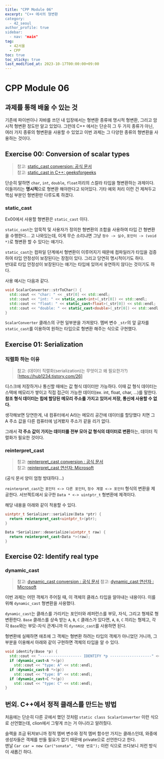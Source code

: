```yaml
---
title: "CPP Module 06"
excerpt: "C++ 에서의 형변환
category: 
  - 42_seoul
author_profile: true
sidebar:
  - nav: "main" 
tag:
  - 42서울
  - CPP
toc: true
toc_sticky: true
last_modified_at: 2023-10-17T00:00:00+09:00
---
```


# CPP Module 06
## 과제를 통해 배울 수 있는 것
기존에 파이썬이나 자바를 쓰던 내 입장에서는 형변환 종류에 명시적 형변환, 그리고 암시적 형변환 정도만 알고 있었다. 그런데 C++ 에서는 단순히 그 두 가지 종류가 아닌, 여러 가지 종류의 형변환을 사용할 수 있었고 이번 과제는 그 다양한 종류의 형변환을 사용하는 것이다.

## Exercise 00: Conversion of scalar types
> 참고: [static_cast conversion: 공식 문서](https://en.cppreference.com/w/cpp/language/static_cast)  
> 참고: [static_cast in C++: geeksforgeeks](https://www.geeksforgeeks.org/static_cast-in-cpp/)

단순히 말하면 `char`, `int`, `double`, `float`끼리의 스칼라 타입을 형변환하는 과제이다.  
이들끼리는 **명시적**으로 형변환 해야한다고 되어있다. 기타 예외 처리 이런 건 제쳐두고 핵심 부분인 형변환만 다루도록 하겠다.

### static_cast
Ex00에서 사용할 형변환은 `static_cast` 이다.

`static_cast`는 암묵적 및 사용자가 정의한 형변환의 조합을 사용하여 타입 간 형변환을 수행한다... 고 나와있는데, 이게 무슨 소리냐면 그냥 `정수 -> 실수`, `포인터 -> (void *)`로 형변환 할 수 있다는 얘기다.

`static_cast`는 컴파일 단계에서 형변환이 이루어지기 때문에 컴파일러가 타입을 검증하여 타입 안정성이 보장된다는 장점이 있다. 그리고 당연히 명시적이기도 하다.  
반대로 타입 안정성이 보장된다는 얘기는 타입에 있어서 유연하지 않다는 것이기도 하다.

사용 예시는 다음과 같다.

```C++
void ScalarConverter::strToChar() {
  std::cout << "char: " << _str[0] << std::endl;
  std::cout << "int: " << static_cast<int>(_str[0]) << std::endl;
  std::cout << "float: " << static_cast<float>(_str[0]) << std::endl;
  std::cout << "double: " << static_cast<double>(_str[0]) << std::endl;
}
```

`ScalarConverter` 클래스의 구현 일부분을 가져왔다. 멤버 변수 `_str`의 앞 글자를 `static_cast`를 이용하여 원하는 타입으로 형변환 해주는 식으로 구현했다.

## Exercise 01: Serialization
### 직렬화 하는 이유
> 참고: (데이터 직렬화(serialization)는 무엇이고 왜 필요한가?)[https://hub1234.tistory.com/26]

디스크에 저장하거나 통신할 때에는 값 형식 데이터만 가능하다. 이때 값 형식 데이터는 스택에 메모리가 쌓이고 직접 접근이 가능한 데이터(ex. int, float, char, ...)를 말한다.  **참조 형식 데이터는 힙에 할당된 메모리 주소를 가지고 있어서 저장, 통신에 사용할 수 없다.**

생각해보면 당연한게, 내 컴퓨터에서 A라는 메모리 공간에 데이터를 할당했다 치면 그 A 주소 값을 다른 컴퓨터에 넘겨봤자 주소가 같을 리가 없다.  

그래서 **각 주소 값이 가지는 데이터를 전부 모아 값 형식의 데이터로 변환**하는, 데이터 직렬화가 필요한 것이다.

### reinterpret_cast
> 참고: [reinterpret_cast conversion
: 공식 문서](https://en.cppreference.com/w/cpp/language/reinterpret_cast)  
> 참고: [reinterpret_cast 연산자: Microsoft
](https://learn.microsoft.com/ko-kr/cpp/cpp/reinterpret-cast-operator?view=msvc-170)

(공식 문서 양이 엄청 방대하다...)

`reinterpret_cast`는 `포인터 <-> 다른 포인터`, `정수 계열 <-> 포인터` 형식의 변환을 제공한다. 서브젝트에서 요구한 `Data * <-> uintptr_t` 형변환에 제격이다.

해당 내용을 아래와 같이 적용할 수 있다.

```C++
uintptr_t Serializer::serialize(Data *ptr) {
  return reinterpret_cast<uintptr_t>(ptr);
}

Data *Serializer::deserialize(uintptr_t raw) {
  return reinterpret_cast<Data *>(raw);
}
```

## Exercise 02: Identify real type
### dynamic_cast
> 참고: [dynamic_cast conversion
: 공식 문서](https://en.cppreference.com/w/cpp/language/dynamic_cast)
> 참고: [dynamic_cast 연산자
: Microsoft](https://learn.microsoft.com/ko-kr/cpp/cpp/dynamic-cast-operator?view=msvc-170)

이번 과제는 어떤 객체가 주어질 때, 이 객체의 클래스 타입을 알아내는 내용이다. 이를 위해 `dynamic_cast` 형변환을 사용했다.

`dynamic_cast`는 클래스를 가리키는 포인터와 레퍼런스를 부모, 자식, 그리고 형제로 형변환한다. `Base` 클래스를 상속 받는 `A`, `B`, `C` 클래스가 있다면, `A`, `B`, `C` 끼리는 형제고, 각각 `Base`와는 부모-자식 관계니까 이 `dynamic_cast`를 사용하면 된다.

형변환에 실패하면 애초에 그 객체는 형변환 하려는 타입의 객체가 아니었던 거니까, 그 부분을 이용해서 아래와 같이 구현하면 객체의 타입을 알 수 있다.

```C++
void identify(Base *p) {
  std::cout << "------------------- IDENTIFY *p -------------------" << std::endl;
  if (dynamic_cast<A *>(p))
    std::cout << "type: A" << std::endl;
  if (dynamic_cast<B *>(p))
    std::cout << "type: B" << std::endl;
  if (dynamic_cast<C *>(p))
    std::cout << "type: C" << std::endl;
}
```

## 번외. C++에서 정적 클래스를 만드는 방법
처음에는 단순히 다른 곳에서 했던 것처럼 `static class ScalarConverter` 이런 식으로 선언했는데, clion에서 그렇게 쓰는 거 아니라고 알려줬다.  

슬랙을 조금 뒤져보니까 정적 멤버 변수와 정적 멤버 함수만 가지는 클래스인데, 와중에 생성자들은 객체를 만들 필요가 없기 때문에 private으로 선언한다고 한다.  
맨날 `Car car = new Car("sonata", "차량 번호");` 이런 식으로 쓰다보니 저런 방식이 새롭긴 하다.